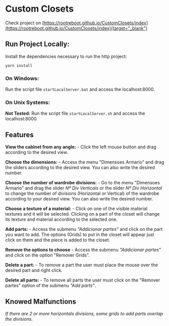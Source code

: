 # Custom Closets
Check project on [https://rootreboot.github.io/CustomClosets/index](https://rootreboot.github.io/CustomClosets/index){target="_blank"}

## Run Project Locally:

Install the dependencies necessary to run the http project:

`yarn install`

### On Windows:

Run the script file `startLocalServer.bat` and access the localhost:8000.

### On Unix Systems:

**Not Tested:** Run the script file `startLocalServer.sh` and access the localhost:8000.

## Features

**View the cabinet from any angle:** - Click the left mouse button and drag according to the desired view.

**Choose the dimensions:** - Access the menu "Dimensoes Armario" and drag the sliders according to the desired view. You can also write the desired number.

**Choose the number of wardrobe divisions:** - Go to the menu "Dimensoes Armario" and drag the slider _Nº Div Verticais_ or the slider _Nº Div Horizontal_ to change the number of divisions (Horizontal or Vertical) of the wardrobe according to your desired view. You can also write the desired number.

**Choose a texture of a material:** - Click on one of the visible material textures and it will be selected. Clicking on a part of the closet will change its texture and material according to the selected one.

**Add parts:** - Access the submenu _"Addicionar partes"_ and click on the part you want to add. The options (Grids) to put in the closet will appear just click on them and the piece is added to the closet.

**Remove the options to choose** - Access the submenu _"Addicionar partes"_ and click on the option "Remover Grids".

**Delete a part:** - To remove a part the user must place the mouse over the desired part and right click.

**Delete all parts:** - To remove all parts the user must click on the "Remover partes" option of the submenu _"Add parts"_.

## Knowed Malfunctions

*If there are 2 or more horizontals divisions, some grids to add parts overlap the divisions.*



